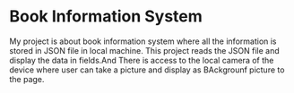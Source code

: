 # Book Information System
My project is about book information system where all the information is stored in JSON file in local machine. This project reads the JSON file and display the data in fields.And There is access to the local camera of the device where user can take a picture and display as BAckgrounf picture to the page.
